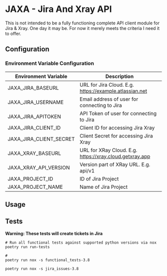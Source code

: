 # JAXA - Jira And Xray API

This is not intended to be a fully functioning complete API client module for Jira & Xray.
One day it may be.
For now it merely meets the criteria I need it to offer.

## Configuration

### Environment Variable Configuration

| Environment Variable    | Description                                             |
|-------------------------|---------------------------------------------------------|
| JAXA_JIRA_BASEURL       | URL for Jira Cloud. E.g. https://example.atlassian.net  |
| JAXA_JIRA_USERNAME      | Email address of user for connecting to Jira            |
| JAXA_JIRA_APITOKEN      | API Token of user for connecting to Jira                |
| JAXA_JIRA_CLIENT_ID     | Client ID for accessing Jira Xray                       |
| JAXA_JIRA_CLIENT_SECRET | Client Secret for accessing Jira Xray                   |
| JAXA_XRAY_BASEURL       | URL for XRay Cloud. E.g. https://xray.cloud.getxray.app |
| JAXA_XRAY_API_VERSION   | Version part of XRay URL. E.g. api/v1                   |
| JAXA_PROJECT_ID         | ID of Jira Project                                      |
| JAXA_PROJECT_NAME       | Name of Jira Project                                    |

## Usage


## Tests

**Warning: These tests will create tickets in Jira**

```shell
# Run all functional tests against supported python versions via nox
poetry run run-tests

# 
poetry run nox -s functional_tests-3.8

poetry run nox -s jira_issues-3.8
```
